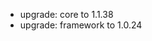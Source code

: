 <!-- The pattern we follow here is to keep the changelog for the latest version -->
<!-- Old changelogs are automatically attached to the GitHub releases -->

- upgrade: core to 1.1.38
- upgrade: framework to 1.0.24